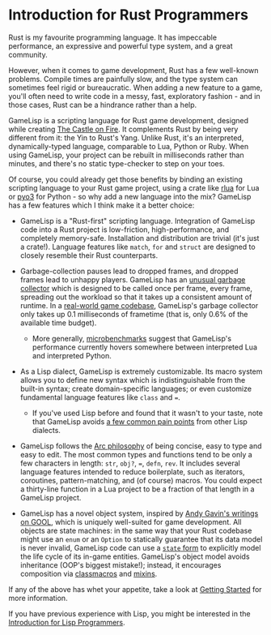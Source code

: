 # Introduction for Rust Programmers

Rust is my favourite programming language. It has impeccable performance, an expressive and
powerful type system, and a great community.

However, when it comes to game development, Rust has a few well-known problems. Compile times are
painfully slow, and the type system can sometimes feel rigid or bureaucratic. When adding a new
feature to a game, you'll often need to write code in a messy, fast, exploratory fashion - and in 
those cases, Rust can be a hindrance rather than a help.

GameLisp is a scripting language for Rust game development, designed while creating [The Castle 
on Fire](../tcof/). It complements Rust by being very different from it: the Yin to Rust's Yang. 
Unlike Rust, it's an interpreted, dynamically-typed language, comparable to Lua, Python or Ruby. 
When using GameLisp, your project can be rebuilt in milliseconds rather than minutes, and there's 
no static type-checker to step on your toes.

Of course, you could already get those benefits by binding an existing scripting language to your
Rust game project, using a crate like [rlua](https://crates.io/crates/rlua) for Lua or 
[pyo3](https://crates.io/crates/pyo3) for Python - so why add a new language into the mix? 
GameLisp has a few features which I think make it a better choice:

- GameLisp is a "Rust-first" scripting language. Integration of GameLisp code into a Rust project 
  is low-friction, high-performance, and completely memory-safe. Installation and distribution 
  are trivial (it's just a crate!). Language features like `match`, `for` and `struct` are
  designed to closely resemble their Rust counterparts.

- Garbage-collection pauses lead to dropped frames, and dropped frames lead to unhappy players. 
  GameLisp has an [unusual garbage collector](garbage-collection.md) which is designed to be 
  called once per frame, every frame, spreading out the workload so that it takes up a consistent 
  amount of runtime. In a [real-world game codebase](performance-figures.md#specimen-project), 
  GameLisp's garbage collector only takes up 0.1 milliseconds of frametime (that is, only 0.6% of 
  the available time budget).
    - More generally, [microbenchmarks](performance-figures.md#benchmarks) suggest that GameLisp's
      performance currently hovers somewhere between interpreted Lua and interpreted Python.

- As a Lisp dialect, GameLisp is extremely customizable. Its macro system allows you to define
  new syntax which is indistinguishable from the built-in syntax; create domain-specific
  languages; or even customize fundamental language features like `class` and `=`.
    - If you've used Lisp before and found that it wasn't to your taste, note that GameLisp 
      avoids [a few common pain points](introduction-for-lisp-programmers.md) from other Lisp 
      dialects.

- GameLisp follows the [Arc philosophy](http://www.paulgraham.com/arcll1.html) of being concise, 
  easy to type and easy to edit. The most common types and functions tend to be only a few
  characters in length: `str`, `obj?`, `=`, `defn`, `rev`. It includes several language features 
  intended to reduce boilerplate, such as iterators, coroutines, pattern-matching, and (of course) 
  macros. You could expect a thirty-line function in a Lua project to be a fraction of that length 
  in a GameLisp project.

- GameLisp has a novel object system, inspired by [Andy Gavin's writings on GOOL](https://all-things-andy-gavin.com/2011/03/12/making-crash-bandicoot-gool-part-9/), which is uniquely
  well-suited for game development. All objects are state machines: in the same way that your
  Rust codebase might use an `enum` or an `Option` to statically guarantee that its data
  model is never invalid, GameLisp code can use a [`state` form](state-machines.md) to explicitly 
  model the life cycle of its in-game entities. GameLisp's object model avoids inheritance (OOP's 
  biggest mistake!); instead, it encourages composition via 
  [classmacros](object-oriented-programming.md#classmacros) and [mixins](code-reuse.md#mixins).

If any of the above has whet your appetite, take a look at 
[Getting Started](overview.md#getting-started) for more information.

If you have previous experience with Lisp, you might be interested in the [Introduction for
Lisp Programmers](introduction-for-lisp-programmers.md).
